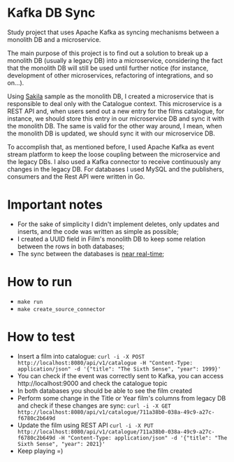 # Kafka DB Sync

Study project that uses Apache Kafka as syncing mechanisms between a monolith DB and a microservice.

The main purpose of this project is to find out a solution to break up a monolith DB (usually a legacy DB) into 
a microservice, considering the fact that the monolith DB will still be used until further notice (for instance, 
development of other microservices, refactoring of integrations, and so on...).

Using [Sakila](https://dev.mysql.com/doc/index-other.html) sample as the monolith DB, I created a microservice that 
is responsible to deal only with the Catalogue context. This microservice is a REST API and, when users send out 
a new entry for the films catalogue, for instance, we should store this entry in our microservice DB and sync it 
with the monolith DB. The same is valid for the other way around, I mean, when the monolith DB is updated, we
should sync it with our microservice DB.

To accomplish that, as mentioned before, I used Apache Kafka as event stream platform to keep the loose coupling 
between the microservice and the legacy DBs. I also used a Kafka connector to receive continuously any changes in 
the legacy DB. For databases I used MySQL and the publishers, consumers and the Rest API were written in Go.

# Important notes
* For the sake of simplicity I didn't implement deletes, only updates and inserts, and the code was written as simple as possible;
* I created a UUID field in Film's monolith DB to keep some relation between the rows in both databases;
* The sync between the databases is [near real-time](https://www.kai-waehner.de/blog/2021/01/04/apache-kafka-is-not-hard-real-time-industrial-iot-embedded-connected-vehicles-automotive/);

# How to run
* `make run`
* `make create_source_connector`

# How to test
* Insert a film into catalogue: `curl -i -X POST http://localhost:8080/api/v1/catalogue -H "Content-Type: application/json" -d '{"title": "The Sixth Sense", "year": 1999}'`
* You can check if the event was correctly sent to Kafka, you can access http://localhost:9000 and check the catalogue topic
* In both databases you should be able to see the film created
* Perform some change in the Title or Year film's columns from legacy DB and check if these changes are sync: `curl -i -X GET http://localhost:8080/api/v1/catalogue/711a38b0-038a-49c9-a27c-f6780c2b649d`
* Update the film using REST API `curl -i -X PUT http://localhost:8080/api/v1/catalogue/711a38b0-038a-49c9-a27c-f6780c2b649d -H "Content-Type: application/json" -d '{"title": "The Sixth Sense", "year": 2021}'`
* Keep playing =)
